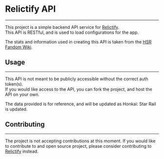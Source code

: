 # Relictify API

---
This project is a simple backend API service for [Relictify](https://github.com/NekoDrone/Relictify).\
This API is RESTful, and is used to load configurations for the app.

The stats and information used in creating this API is taken from the [HSR Fandom Wiki](https://honkai-star-rail.fandom.com/).
## Usage

---
This API is not meant to be publicly accessible without the correct auth token(s).\
If you would like access to the API, you can fork the project, and host the API on your own.

The data provided is for reference, and will be updated as Honkai: Star Rail is updated.

## Contributing

---
The project is not accepting contributions at this moment. If you would like to contribute to and open source project, please consider contributing to [Relictify](https://github.com/NekoDrone/Relictify) instead.
